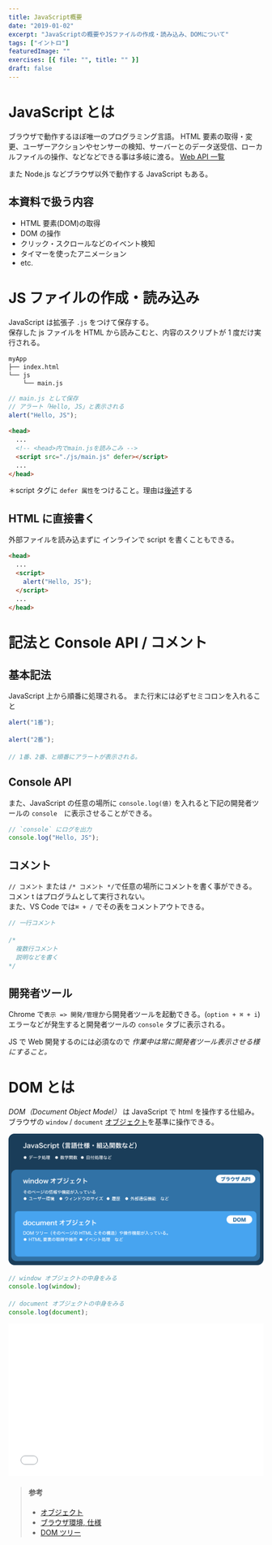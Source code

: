 ```yaml
---
title: JavaScript概要
date: "2019-01-02"
excerpt: "JavaScriptの概要やJSファイルの作成・読み込み、DOMについて"
tags: ["イントロ"]
featuredImage: ""
exercises: [{ file: "", title: "" }]
draft: false
---
```


# JavaScript とは

ブラウザで動作するほぼ唯一のプログラミング言語。
HTML 要素の取得・変更、ユーザーアクションやセンサーの検知、サーバーとのデータ送受信、ローカルファイルの操作、などなどできる事は多岐に渡る。 [Web API 一覧](https://developer.mozilla.org/ja/docs/Web/API)

また Node.js などブラウザ以外で動作する JavaScript もある。

## 本資料で扱う内容

- HTML 要素(DOM)の取得
- DOM の操作
- クリック・スクロールなどのイベント検知
- タイマーを使ったアニメーション
- etc.

# JS ファイルの作成・読み込み

JavaScript は拡張子 `.js` をつけて保存する。  
保存した js ファイルを HTML から読みこむと、内容のスクリプトが 1 度だけ実行される。

```directory
myApp
├── index.html
└── js
    └── main.js
```

```js
// main.js として保存
// アラート「Hello, JS」と表示される
alert("Hello, JS");
```

```html
<head>
  ...
  <!-- <head>内でmain.jsを読みこみ -->
  <script src="./js/main.js" defer></script>
  ...
</head>
```

＊script タグに `defer 属性`をつけること。理由は[後述](/basic/variable-queryselector/#%E8%A6%81%E7%B4%A0%E3%82%92%E5%8F%96%E5%BE%97%E3%81%A7%E3%81%8D%E3%81%AA%E3%81%84)する

## HTML に直接書く

外部ファイルを読み込まずに インラインで script を書くこともできる。

```html
<head>
  ...
  <script>
    alert("Hello, JS");
  </script>
  ...
</head>
```

# 記法と Console API / コメント

## 基本記法

JavaScript 上から順番に処理される。
また行末には必ずセミコロンを入れること

```js
alert("1番");

alert("2番");

// 1番、2番、と順番にアラートが表示される。
```

## Console API

また、JavaScript の任意の場所に `console.log(値)` を入れると下記の開発者ツールの `console`　に表示させることができる。

```js
// `console` にログを出力
console.log("Hello, JS");
```

## コメント

`// コメント` または `/* コメント */`で任意の場所にコメントを書く事ができる。  
コメン t はプログラムとして実行されない。  
また、VS Code では`⌘ + /` でその表をコメントアウトできる。

```js
// 一行コメント

/* 
  複数行コメント
  説明などを書く
*/
```

## 開発者ツール

Chrome で`表示 => 開発/管理`から開発者ツールを起動できる。(`option + ⌘ + i`)  
エラーなどが発生すると開発者ツールの `console` タブに表示される。

JS で Web 開発するのには必須なので _作業中は常に開発者ツール表示させる様にすること。_

# DOM とは

_DOM（Document Object Model）_ は JavaScript で html を操作する仕組み。  
ブラウザの `window` / `document` [オブジェクト](/basic/data-type-operator/#%E3%82%AA%E3%83%96%E3%82%B8%E3%82%A7%E3%82%AF%E3%83%88%E5%9E%8Bobject)を基準に操作できる。

![DOMとは](./js-overview.png)

```js
// window オブジェクトの中身をみる
console.log(window);

// document オブジェクトの中身をみる
console.log(document);
```

<iframe width="100%" height="300" src="//jsfiddle.net/sk_rt/5ojbw4tq/embedded/result,js/dark/" allowfullscreen="allowfullscreen" allowpaymentrequest frameborder="0"></iframe>

> #### 参考
>
> - [オブジェクト](https://jsprimer.net/basic/object/)
> - [ブラウザ環境, 仕様](https://ja.javascript.info/browser-environment)
> - [DOM ツリー](https://ja.javascript.info/dom-nodes)
